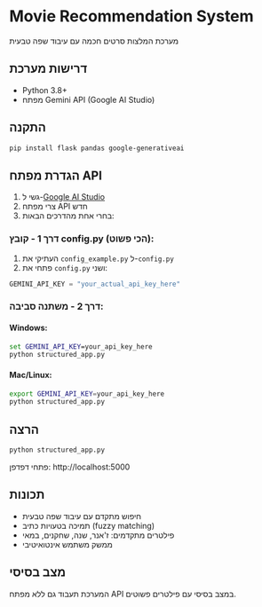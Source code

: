 # Movie Recommendation System
מערכת המלצות סרטים חכמה עם עיבוד שפה טבעית

## דרישות מערכת
- Python 3.8+
- מפתח Gemini API (Google AI Studio)

## התקנה
```bash
pip install flask pandas google-generativeai
```

## הגדרת מפתח API
1. גשי ל-[Google AI Studio](https://makersuite.google.com/app/apikey)
2. צרי מפתח API חדש
3. בחרי אחת מהדרכים הבאות:

### דרך 1 - קובץ config.py (הכי פשוט):
1. העתיקי את `config_example.py` ל-`config.py`
2. פתחי את `config.py` ושני:
```python
GEMINI_API_KEY = "your_actual_api_key_here"
```

### דרך 2 - משתנה סביבה:
#### Windows:
```cmd
set GEMINI_API_KEY=your_api_key_here
python structured_app.py
```

#### Mac/Linux:
```bash
export GEMINI_API_KEY=your_api_key_here
python structured_app.py
```

## הרצה
```bash
python structured_app.py
```
פתחי דפדפן: http://localhost:5000

## תכונות
- חיפוש מתקדם עם עיבוד שפה טבעית
- תמיכה בטעויות כתיב (fuzzy matching)
- פילטרים מתקדמים: ז'אנר, שנה, שחקנים, במאי
- ממשק משתמש אינטואיטיבי

## מצב בסיסי
המערכת תעבוד גם ללא מפתח API במצב בסיסי עם פילטרים פשוטים.